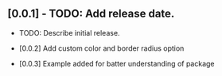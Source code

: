 ## [0.0.1] - TODO: Add release date.

* TODO: Describe initial release.

* [0.0.2]  Add custom color and border radius option

* [0.0.3]  Example added for batter understanding of package

